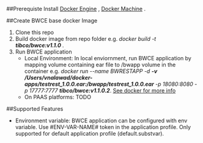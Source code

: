 ##Prerequiste
Install [Docker Engine](https://docs.docker.com/engine/installation) , [Docker Machine](https://docs.docker.com/machine/install-machine) .

##Create BWCE base docker Image
1. Clone this repo
2. Build docker image from repo folder e.g. 
 	_docker build  -t **tibco/bwce:v1.1.0** ._
3. Run BWCE application
	* Local Environment: In local enviornment, run BWCE application by mapping volume containing ear file to /bwapp volume in the container
		e.g.  _docker run --name BWRESTAPP -d **-v /Users/vnalawad/docker-apps/testrest_1.0.0.ear:/bwapp/testrest_1.0.0.ear** -p 18080:8080 -p 17777:7777 **tibco/bwce:v1.1.0.2**_. [See docker for more info](https://docs.docker.com/engine/userguide/dockervolumes)
	* On PAAS platforms: TODO

##Supported Features
* Environment variable: BWCE application can be configured with env variable. Use #ENV-VAR-NAME# token in the application profile. Only supported for default application profile (default.substvar).
